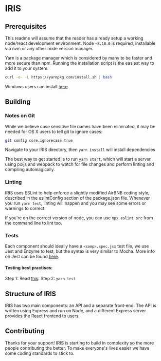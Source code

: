 # IRIS

## Prerequisites
This readme will assume that the reader has already setup a working
node/react development environment. Node `~8.10.0` is required,
installable via nvm or any other node version manager.

Yarn is a package manager which is considered by many to be faster and more secure than npm. Running the installation script is the easiest way to add it to your system:

```bash
curl -o- -L https://yarnpkg.com/install.sh | bash
```

Windows users can install [here](https://yarnpkg.com/latest.msi).


## Building

### Notes on Git

While we believe case sensitive file names have been eliminated, it may be needed for OS X users to tell git to ignore cases:

``` bash
git config core.ignorecase true
```

Navigate to your IRIS directory, then `yarn install` will install dependencies

The best way to get started is to run `yarn start`, which will start a server using poijs and webpack to watch for file changes and perform linting and compiling automagically.

### Linting

IRIS uses ESLint to help enforce a slightly modified AirBNB coding style, described in the eslintConfig section of the package.json file. Whenever you run `yarn test`, linting will happen and you may see some errors or warnings to correct.

If you're on the correct version of node, you can use `npx eslint src` from the command line to lint too.

### Tests

Each component should ideally have a `<comp>.spec.jsx` test file, we use Jest and Enzyme to test, but the syntax is very similar to Mocha. More info on Jest can be found [here](https://jestjs.io).

#### Testing best practises:

Step 1: Read [this](http://blog.stevensanderson.com/2009/08/24/writing-great-unit-tests-best-and-worst-practises/).
Step 2: `yarn test`


## Structure of IRIS
<!-- should be common to all READMEs of IRIS -->

IRIS has two main components: an API and a separate front-end. The API is written using Express and run on Node, and a different Express server provides the React frontend to users.

## Contributing

Thanks for your support! IRIS is starting to build in complexity so the more people contributing the better. To make everyone's lives easier we have some coding standards to stick to.
